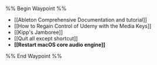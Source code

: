 %% Begin Waypoint %%
- [[Ableton Comprehensive Documentation and tutorial]]
- [[How to Regain Control of Udemy with the Media Keys]]
- [[Kipp's Jamboree]]
- [[Quit all except shortcut]]
- **[[Restart macOS core audio engine]]**

%% End Waypoint %%